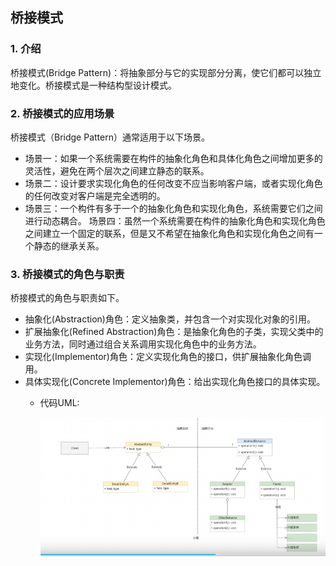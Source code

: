 ## 桥接模式
### 1. 介绍
桥接模式(Bridge Pattern)：将抽象部分与它的实现部分分离，使它们都可以独立地变化。桥接模式是一种结构型设计模式。
### 2. 桥接模式的应用场景
桥接模式（Bridge Pattern）通常适用于以下场景。
  - 场景一：如果一个系统需要在构件的抽象化角色和具体化角色之间增加更多的灵活性，避免在两个层次之间建立静态的联系。
  - 场景二：设计要求实现化角色的任何改变不应当影响客户端，或者实现化角色的任何改变对客户端是完全透明的。
  - 场景三：一个构件有多于一个的抽象化角色和实现化角色，系统需要它们之间进行动态耦合。
场景四：虽然一个系统需要在构件的抽象化角色和实现化角色之间建立一个固定的联系，但是又不希望在抽象化角色和实现化角色之间有一个静态的继承关系。
### 3. 桥接模式的角色与职责
桥接模式的角色与职责如下。
- 抽象化(Abstraction)角色：定义抽象类，并包含一个对实现化对象的引用。
- 扩展抽象化(Refined Abstraction)角色：是抽象化角色的子类，实现父类中的业务方法，同时通过组合关系调用实现化角色中的业务方法。
- 实现化(Implementor)角色：定义实现化角色的接口，供扩展抽象化角色调用。
- 具体实现化(Concrete Implementor)角色：给出实现化角色接口的具体实现。
  - 代码UML:
  
    ![img.png](img.png)
